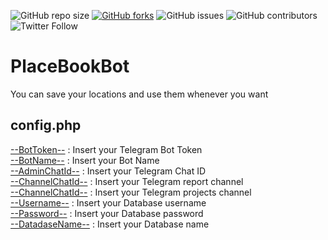 ![GitHub repo size](https://img.shields.io/github/repo-size/ZarchiMohammad/PlaceBookBot)
[![GitHub forks](https://img.shields.io/github/forks/ZarchiMohammad/PlaceBookBot.svg)](https://github.com/ZarchiMohammad/PlaceBookBot)
![GitHub issues](https://img.shields.io/github/issues/ZarchiMohammad/PlaceBookBot)
![GitHub contributors](https://img.shields.io/github/contributors/ZarchiMohammad/PlaceBookBot)
![Twitter Follow](https://img.shields.io/twitter/follow/ZarchiMohammad?style=social)

# PlaceBookBot
You can save your locations and use them whenever you want


## config.php
[--BotToken--](https://github.com/ZarchiMohammad/AgeBirthBot/blob/main/BotCodes/config.php#L7) : Insert your Telegram Bot Token<br>
[--BotName--](https://github.com/ZarchiMohammad/AgeBirthBot/blob/main/BotCodes/config.php#L7) : Insert your Bot Name<br>
[--AdminChatId--](https://github.com/ZarchiMohammad/AgeBirthBot/blob/main/BotCodes/config.php#L9) : Insert your Telegram Chat ID<br>
[--ChannelChatId--](https://github.com/ZarchiMohammad/AgeBirthBot/blob/main/BotCodes/config.php#L12) : Insert your Telegram report channel<br>
[--ChannelChatId--](https://github.com/ZarchiMohammad/AgeBirthBot/blob/main/BotCodes/config.php#L11) : Insert your Telegram projects channel<br>
[--Username--](https://github.com/ZarchiMohammad/AgeBirthBot/blob/main/BotCodes/config.php#L16) : Insert your Database username<br>
[--Password--](https://github.com/ZarchiMohammad/AgeBirthBot/blob/main/BotCodes/config.php#L17) : Insert your Database password<br>
[--DatadaseName--](https://github.com/ZarchiMohammad/AgeBirthBot/blob/main/BotCodes/config.php#L18) : Insert your Database name<br>
